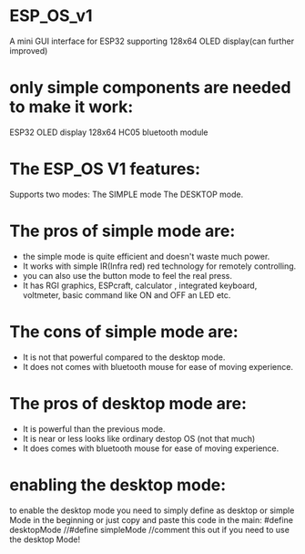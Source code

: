 # ESP_OS_v1
A mini GUI interface for ESP32 supporting 128x64 OLED display(can further improved)

#  only simple components are needed to make it work: 
   ESP32
   OLED display 128x64
   HC05 bluetooth module


# The ESP_OS V1 features:
   Supports two modes:
    The SIMPLE mode
    The DESKTOP mode.
#  The pros of simple mode are:
   * the simple mode is quite efficient and doesn't waste much power.
   * It works with simple IR(Infra red) red technology for remotely controlling.
   * you can also use the button mode to feel the real press.
   * It has RGI graphics, ESPcraft, calculator , integrated keyboard, voltmeter, basic command like ON and OFF an LED etc.
  
#  The cons of simple mode are:
   * It is not that powerful compared to the desktop mode.
   * It does not comes with bluetooth mouse for ease of moving experience.

#  The pros of desktop mode are:
   * It is powerful than the previous mode.
   * It is near or less looks like ordinary destop OS (not that much) 
   * It does  comes with bluetooth mouse for ease of moving experience.
   
# enabling the desktop mode:
 to enable the desktop mode you need to simply define as desktop or simple Mode in the beginning or just copy and paste this code in the main:
              #define desktopMode
              //#define simpleMode //comment this out if you need to use the desktop Mode! 





